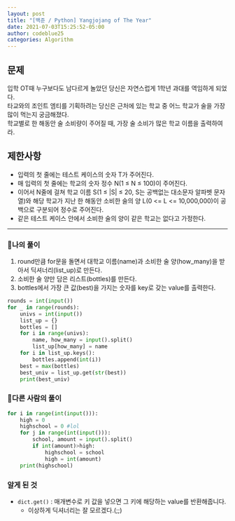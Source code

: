 ```yaml
---
layout: post
title: "[백준 / Python] Yangjojang of The Year"
date: 2021-07-03T15:25:52-05:00
author: codeblue25
categories: Algorithm
---
```


<h2>문제</h2>

입학 OT때 누구보다도 남다르게 놀았던 당신은 자연스럽게 1학년 과대를 역임하게 되었다.<br />
타교와의 조인트 엠티를 기획하려는 당신은 근처에 있는 학교 중 어느 학교가 술을 가장 많이 먹는지 궁금해졌다.<br />
학교별로 한 해동안 술 소비량이 주어질 때, 가장 술 소비가 많은 학교 이름을 출력하여라.

<h2>제한사항</h2>

- 입력의 첫 줄에는 테스트 케이스의 숫자 T가 주어진다.
- 매 입력의 첫 줄에는 학교의 숫자 정수 N(1 ≤ N ≤ 100)이 주어진다.
- 이어서 N줄에 걸쳐 학교 이름 S(1 ≤ |S| ≤ 20, S는 공백없는 대소문자 알파벳 문자열)와 해당 학교가 지난 한 해동안 소비한 술의 양 L(0 <= L <= 10,000,000)이 공백으로 구분되어 정수로 주어진다.
- 같은 테스트 케이스 안에서 소비한 술의 양이 같은 학교는 없다고 가정한다.

---

<h3>🔹나의 풀이</h3>

1. round만큼 for문을 돌면서 대학교 이름(name)과 소비한 술 양(how_many)을 받아서 딕셔너리(list_up)로 만든다.
2. 소비한 술 양만 담은 리스트(bottles)를 만든다.
3. bottles에서 가장 큰 값(best)을 가지는 숫자를 key로 갖는 value를 출력한다.

```python
rounds = int(input())
for _ in range(rounds):
    univs = int(input())
    list_up = {}
    bottles = []
    for i in range(univs):
        name, how_many = input().split()
        list_up[how_many] = name
    for i in list_up.keys():
        bottles.append(int(i))
    best = max(bottles)
    best_univ = list_up.get(str(best))
    print(best_univ)
```

<h3>🔶다른 사람의 풀이</h3>

```python
for i in range(int(input())):
    high = 0
    highschool = 0 #lol
    for j in range(int(input())):
        school, amount = input().split()
        if int(amount)>high:
            highschool = school
            high = int(amount)
    print(highschool)
```

<h3>알게 된 것</h3>

- `dict.get()` : 매개변수로 키 값을 넣으면 그 키에 해당하는 value를 반환해줍니다.
  - 이상하게 딕셔너리는 잘 모르겠다.(;;)
